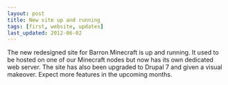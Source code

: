 ```yaml
---
layout: post
title: New site up and running
tags: [first, website, updates]
last_updated: 2012-06-02
---
```


The new redesigned site for Barron Minecraft is up and running. It used to be hosted on one of our Minecraft nodes but now has its own dedicated web server. The site has also been upgraded to Drupal 7 and given a visual makeover. Expect more features in the upcoming months.
